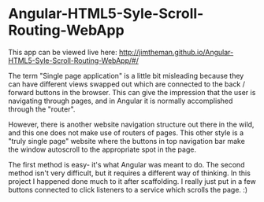 # Angular-HTML5-Syle-Scroll-Routing-WebApp

This app can be viewed live here: http://jimtheman.github.io/Angular-HTML5-Syle-Scroll-Routing-WebApp/#/

The term "Single page application" is a little bit misleading because they can have different views swapped out which are connected to the back / forward buttons in the browser. This can give the impression that the user is navigating through pages, and in Angular it is normally accomplished through the "router". 

However, there is another website navigation structure out there in the wild, and this one does not make use of routers of pages. This other style is a "truly single page" website where the buttons in top navigation bar make the window autoscroll to the appropriate spot in the page.

The first method is easy- it's what Angular was meant to do. The second method isn't very difficult, but it requires a different way of thinking. In this project I happened done much to it after scaffolding. I really just put in a few buttons connected to click listeners to a service which scrolls the page. :)
